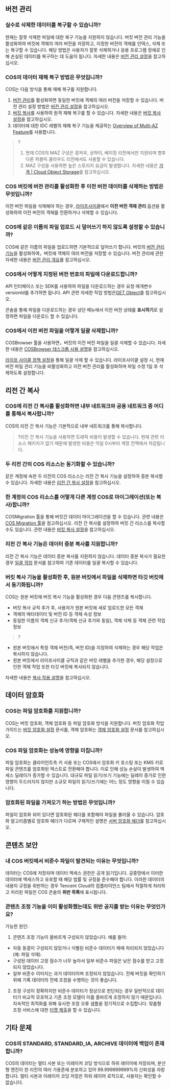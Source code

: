 

## 버전 관리

### 실수로 삭제한 데이터를 복구할 수 있습니까?

현재는 잘못 삭제한 파일에 대한 복구 기능을 지원하지 않습니다. 버킷 버전 관리 기능을 활성화하여 버킷에 객체의 여러 버전을 저장하고, 지정한 버전의 객체를 인덱스, 삭제 또는 복구할 수 있습니다. 해당 방법은 사용자가 잘못 삭제하거나 응용 프로그램 장애로 인해 손실된 데이터를 복구하는 데 도움이 됩니다. 자세한 내용은 [버전 관리 설정](https://intl.cloud.tencent.com/document/product/436/19881)을 참고하십시오.

### COS의 데이터 재해 복구 방법은 무엇입니까?

COS는 다음 방식을 통해 재해 복구를 지원합니다.

1. [버전 관리](https://intl.cloud.tencent.com/document/product/436/19883)를 활성화하면 동일한 버킷에 객체의 여러 버전을 저장할 수 있습니다. 버전 관리 설정 방법은 [버전 관리 설정](https://intl.cloud.tencent.com/document/product/436/19884)을 참고하십시오.
2. [버킷 복사](https://intl.cloud.tencent.com/document/product/436/19237)를 사용하여 원격 재해 복구를 할 수 있습니다. 자세한 내용은 [버킷 복사 설정](https://intl.cloud.tencent.com/document/product/436/19239)을 참고하십시오.
3. 데이터에 대한 IDC 레벨의 재해 복구 기능을 제공하는 [Overview of Multi-AZ Feature](https://intl.cloud.tencent.com/document/product/436/35208)를 사용합니다.

>?
>1. 현재 COS의 MAZ 구성은 광저우, 상하이, 베이징 리전에서만 지원되며 향후 다른 퍼블릭 클라우드 리전에서도 사용할 수 있습니다.
>2. MAZ 구성을 사용하면 높은 스토리지 요금이 발생합니다. 자세한 내용은 [가격 | Cloud Object Storage](https://buy.intl.cloud.tencent.com/price/cos?lang=en&pg=)를 참고하십시오.

### COS 버킷에 버전 관리를 활성화한 후 이전 버전 데이터를 삭제하는 방법은 무엇입니까?

이전 버전 파일을 삭제해야 하는 경우, [라이프사이클](https://intl.cloud.tencent.com/document/product/436/14605)에서 **이전 버전 객체 관리** 옵션을 활성화하여 이전 버전의 객체를 전환하거나 삭제할 수 있습니다.


### COS에 같은 이름의 파일 업로드 시 덮어쓰기 하지 않도록 설정할 수 있습니까?

COS에 같은 이름의 파일을 업로드하면 기본적으로 덮어쓰기 합니다. 버킷의 [버전 관리 기능](https://intl.cloud.tencent.com/document/product/436/19881)을 활성화하여，버킷에 객체의 여러 버전을 저장할 수 있습니다. 버전 관리에 관한 자세한 내용은 [버전 관리 개요](https://intl.cloud.tencent.com/document/product/436/19883)를 참고하십시오.

### COS에서 어떻게 지정된 버전 번호의 파일에 다운로드합니까?

API 인터페이스 또는 SDK를 사용하여 파일을 다운로드하는 경우 요청 매개변수 versionId를 추가하면 됩니다. API 관련 자세한 작업 방법은[GET Object](https://intl.cloud.tencent.com/document/product/436/7753)를 참고하십시오.

콘솔을 통해 파일을 다운로드하는 경우 상단 메뉴에서 이전 버전 상태를 **표시하기**로 설정하면 파일을 다운로드 할 수 있습니다. 

### COS에서 이전 버전 파일을 어떻게 일괄 삭제합니까?

COSBrowser 툴을 사용하면，버킷의 이전 버전 파일을 일괄 삭제할 수 있습니다. 자세한 내용은 [COSBrowser 데스크톱 사용 설명](https://intl.cloud.tencent.com/document/product/436/32565)을 참고하십시오.

[라이프 사이클 정책 설정](https://intl.cloud.tencent.com/document/product/436/14605)을 통해 일괄 삭제 할 수 있습니다. 라이프사이클 설정 시, 현재 버전 파일 관리 기능을 비활성화하고 이전 버전 관리를 활성화하며 파일 수정 1일 후 삭제하도록 설정합니다.

## 리전 간 복사

### COS에 리전 간 복사를 활성화하면 내부 네트워크와 공용 네트워크 중 어디를 통해서 복사합니까?

COS의 리전 간 복사 기능은 기본적으로 내부 네트워크를 통해 복사합니다. 

>?리전 간 복사 기능을 사용하면 트래픽 비용이 발생할 수 있습니다. 현재 관련 리소스 패키지가 없기 때문에 발생한 비용은 익일 0시부터 계정 잔액에서 차감됩니다.

### 두 리전 간의 COS 리소스는 동기화할 수 있습니까?

같은 계정에 속한 두 리전의 COS 리소스는 리전 간 복사 기능을 설정하여 증분 복사할 수 있습니다. 자세한 내용은 [리전 간 복사 설정](https://intl.cloud.tencent.com/document/product/436/19235)을 참고하십시오.

### 한 계정의 COS 리소스를 어떻게 다른 계정 COS로 마이그레이션(또는 복사)합니까?

COSMigration 툴을 통해 버킷간 데이터 마이그레이션을 할 수 있습니다. 관련 내용은 [COS Migration 툴](https://intl.cloud.tencent.com/document/product/436/15392)을 참고하십시오. 리전 간 복사를 설정하여 버킷 간 리소스를 복사할 수도 있습니다. 관련 내용은 [버킷 복사 설정](https://intl.cloud.tencent.com/document/product/436/19235)을 참고하십시오.

### 리전 간 복사 기능은 데이터 증분 복사를 지원합니까?

리전 간 복사 기능은 데이터 증분 복사를 지원하지 않습니다. 데이터 증분 복사가 필요한 경우 [일괄 작업](https://intl.cloud.tencent.com/document/product/436/32958) 문서를 참고하여 기존 데이터를 일괄 복사할 수 있습니다.

### 버킷 복사 기능을 활성화한 후, 원본 버킷에서 파일을 삭제하면 타깃 버킷에서 동기화됩니까?

COS는 원본 버킷에 버킷 복사 기능을 활성화한 경우 다음 콘텐츠를 복사합니다.
- 버킷 복사 규칙 추가 후, 사용자가 원본 버킷에 새로 업로드한 모든 객체
- 객체의 메타데이터 및 버전 ID 등 객체 속성 정보
- 동일한 이름의 객체 신규 추가(객체 신규 추가와 동일), 객체 삭제 등 객체 관련 작업 정보

>?
- 원본 버킷에서 특정 객체 버전(즉, 버전 ID)을 지정하여 삭제하는 경우 해당 작업은 복사하지 않습니다.
- 원본 버킷에서 라이프사이클 규칙과 같은 버킷 레벨을 추가한 경우, 해당 설정으로 인한 객체 작업 또한 타깃 버킷에 복사되지 않습니다.

자세한 내용은 [복사 작용 설명](https://intl.cloud.tencent.com/document/product/436/19923)을 참고하십시오.

## 데이터 암호화 

### COS는 파일 암호화를 지원합니까?
COS는 버킷 암호화, 객체 암호화 등 파일 암호화 방식을 지원합니다. 버킷 암호화 작업 가이드는 [버킷 암호화 설정](https://intl.cloud.tencent.com/document/product/436/33455) 문서를, 객체 암호화는 [객체 암호화 설정](https://intl.cloud.tencent.com/document/product/436/30929) 문서를 참고하십시오.

### COS 파일 암호화는 성능에 영향을 미칩니까?
파일 암호화는 클라이언트측 키 사용 또는 COS에서 암호화 키 호스팅 또는 KMS 키로 파일 콘텐츠를 암호화된 텍스트로 전환해야 합니다. 이로 인해 성능 손실이 발생하여 액세스 딜레이가 증가할 수 있습니다. 대규모 파일 읽기/쓰기 기능에는 딜레이 증가로 인한 영향이 두드러지지 않지만 소규모 파일의 읽기/쓰기에는 어느 정도 영향을 미칠 수 있습니다.

### 암호화된 파일을 가져오기 하는 방법은 무엇입니까?

파일이 암호화 되어 있다면 암호화된 헤더를 포함해야 파일을 불러올 수 있습니다. 암호화 알고리즘별로 암호화 헤더가 다르며 구체적인 설명은 [서버 암호화 헤더](https://intl.cloud.tencent.com/document/product/436/7728)를 참고하십시오.

## 콘텐츠 보안

### 내 COS 버킷에서 비준수 파일이 발견되는 이유는 무엇입니까?

데이터는 COS에 저장되며 데이터 액세스 권한은 공개 읽기입니다. 공중망에서 이러한 데이터에 액세스하고 유포할 때 해당 법률 및 규정을 준수해야 합니다. 이러한 데이터의 내용이 규정을 위반하는 경우 Tencent Cloud의 컴플라이언스 팀에서 적절하게 처리하고 처리된 파일은 COS 콘솔의 **위반 목록**에 표시됩니다.

### 콘텐츠 조정 기능을 이미 활성화했는데도 위반 공지를 받는 이유는 무엇인가요?

가능한 원인:
1. 콘텐츠 조정 기능이 올바르게 구성되지 않았습니다. 예를 들어:
 - 자동 동결이 구성되지 않았거나 식별된 비준수 데이터가 제때 처리되지 않았습니다(예: 파일 삭제).
 - 구성된 데이터 고정 점수가 너무 높아서 일부 비준수 파일은 낮은 점수를 받고 고정되지 않았습니다.
 - 일부 비준수 이미지는 과거 데이터이며 조정되지 않았습니다. 전체 버킷을 확인하기 위해 기록 데이터의 전체 조정을 수행하는 것이 좋습니다.
2. 조정 구성이 정확하지만 비준수 데이터가 정상으로 판단되는 경우 일반적으로 데이터가 비교적 모호하고 기존 조정 모델이 이를 올바르게 조정하지 않기 때문입니다. 지속적인 최적화를 위해 유사한 조정 오류 샘플을 정기적으로 수집합니다. 맞춤형 조정 서비스에 대한 [티켓 제출](https://console.cloud.tencent.com/workorder/category)을 할 수 있습니다.


## 기타 문제

### COS의 STANDARD, STANDARD_IA, ARCHIVE 데이터에 백업이 존재합니까?

COS의 데이터는 멀티 사본 또는 이레이저 코딩 방식으로 하위 레이어에 저장되며, 분산형 엔진이 한 리전의 여러 가용존에 분포하고 있어 99.999999999%의 신뢰성을 자랑합니다. 멀티 사본과 이레이저 코딩 저장은 하위 레이어 로직으로, 사용자는 확인할 수 없습니다.
